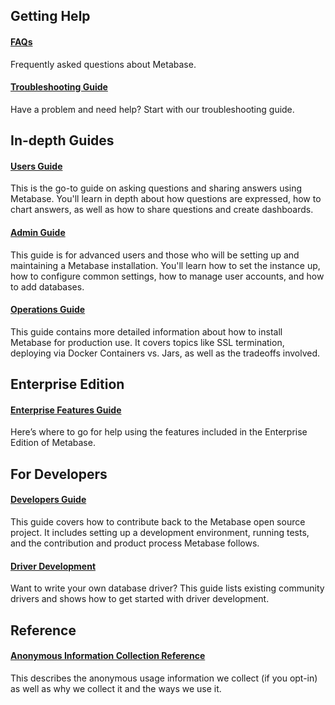 ## Getting Help

#### [FAQs](faq/start.md)

Frequently asked questions about Metabase.

#### [Troubleshooting Guide](troubleshooting-guide/index.md)
Have a problem and need help? Start with our troubleshooting guide.

## In-depth Guides

#### [Users Guide](users-guide/start.md)
This is the go-to guide on asking questions and sharing answers using Metabase. You'll learn in depth about how questions are expressed, how to chart answers, as well as how to share questions and create dashboards.

#### [Admin Guide](administration-guide/start.md)
This guide is for advanced users and those who will be setting up and maintaining a Metabase installation. You'll learn how to set the instance up, how to configure common settings, how to manage user accounts, and how to add databases.

#### [Operations Guide](operations-guide/start.md)
This guide contains more detailed information about how to install Metabase for production use. It covers topics like SSL termination, deploying via Docker Containers vs. Jars, as well as the tradeoffs involved.

## Enterprise Edition

#### [Enterprise Features Guide](./enterprise-guide/start.md)
Here’s where to go for help using the features included in the Enterprise Edition of Metabase.

## For Developers

#### [Developers Guide](developers-guide.md)
This guide covers how to contribute back to the Metabase open source project. It includes setting up a development environment, running tests, and the contribution and product process Metabase follows.

#### [Driver Development](developers-guide-drivers.md)
Want to write your own database driver? This guide lists existing community drivers and shows how to get started with driver development.

## Reference

#### [Anonymous Information Collection Reference](information-collection.md)
This describes the anonymous usage information we collect (if you opt-in) as well as why we collect it and the ways we use it.
